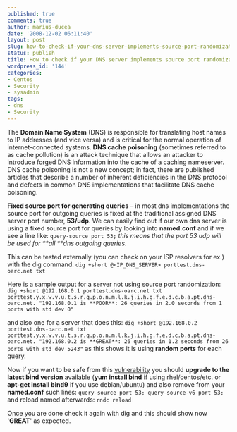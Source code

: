 ```yaml
---
published: true
comments: true
author: marius-ducea
date: '2008-12-02 06:11:40'
layout: post
slug: how-to-check-if-your-dns-server-implements-source-port-randomization
status: publish
title: How to check if your DNS server implements source port randomization
wordpress_id: '144'
categories:
- Centos
- Security
- sysadmin
tags:
- dns
- Security
---
```


The **Domain Name System** (DNS) is responsible for translating host names to IP addresses (and vice versa) and is critical for the normal operation of internet-connected systems. **DNS cache poisoning** (sometimes referred to as cache pollution) is an attack technique that allows an attacker to introduce forged DNS information into the cache of a caching nameserver. DNS cache poisoning is not a new concept; in fact, there are published articles that describe a number of inherent deficiencies in the DNS protocol and defects in common DNS implementations that facilitate DNS cache poisoning.

**Fixed source port for generating queries** – in most dns implementations the source port for outgoing queries is fixed at the traditional assigned DNS server port number, **53/udp**.
We can easily find out if our own dns server is using a fixed source port for queries by looking into **named.conf** and if we see a line like:
`query-source port 53;`
_this means that the port 53 udp will be used for **all **dns outgoing queries_.

This can be tested externally (you can check on your ISP resolvers for ex.) with the dig command:
`dig +short @<IP_DNS_SERVER> porttest.dns-oarc.net txt`

Here is a sample output for a server not using source port randomization:
`dig +short @192.168.0.1 porttest.dns-oarc.net txt
porttest.y.x.w.v.u.t.s.r.q.p.o.n.m.l.k.j.i.h.g.f.e.d.c.b.a.pt.dns-oarc.net.
"192.168.0.1 is **POOR**: 26 queries in 2.0 seconds from 1 ports with std dev 0"`

and also one for a server that does this:
`dig +short @192.168.0.2 porttest.dns-oarc.net txt
porttest.y.x.w.v.u.t.s.r.q.p.o.n.m.l.k.j.i.h.g.f.e.d.c.b.a.pt.dns-oarc.net.
"192.168.0.2 is **GREAT**: 26 queries in 1.2 seconds from 26 ports with std dev 5243"`
as this shows it is using **random ports** for each query.

Now if you want to be safe from this [vulnerability](http://www.kb.cert.org/vuls/id/800113) you should **upgrade to the latest bind version** available (**yum install bind** if using rhel/centos/etc. or **apt-get install bind9** if you use debian/ubuntu) and also remove from your **named.conf** such lines:
`query-source port 53;
query-source-v6 port 53;`
and reload named afterwards:
`rndc reload`

Once you are done check it again with dig and this should show now '**GREAT**' as expected.
